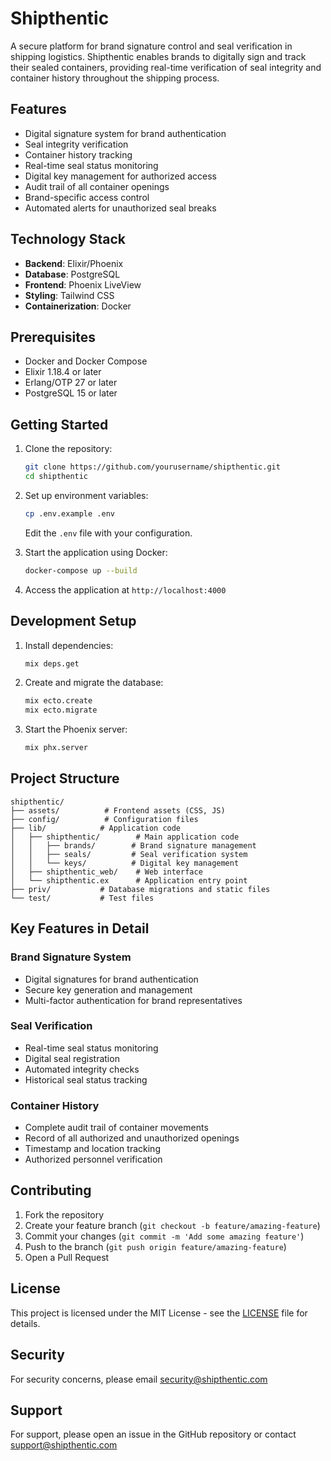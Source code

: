 # Shipthentic

A secure platform for brand signature control and seal verification in shipping logistics. Shipthentic enables brands to digitally sign and track their sealed containers, providing real-time verification of seal integrity and container history throughout the shipping process.

## Features

- Digital signature system for brand authentication
- Seal integrity verification
- Container history tracking
- Real-time seal status monitoring
- Digital key management for authorized access
- Audit trail of all container openings
- Brand-specific access control
- Automated alerts for unauthorized seal breaks

## Technology Stack

- **Backend**: Elixir/Phoenix
- **Database**: PostgreSQL
- **Frontend**: Phoenix LiveView
- **Styling**: Tailwind CSS
- **Containerization**: Docker

## Prerequisites

- Docker and Docker Compose
- Elixir 1.18.4 or later
- Erlang/OTP 27 or later
- PostgreSQL 15 or later

## Getting Started

1. Clone the repository:
   ```bash
   git clone https://github.com/yourusername/shipthentic.git
   cd shipthentic
   ```

2. Set up environment variables:
   ```bash
   cp .env.example .env
   ```
   Edit the `.env` file with your configuration.

3. Start the application using Docker:
   ```bash
   docker-compose up --build
   ```

4. Access the application at `http://localhost:4000`

## Development Setup

1. Install dependencies:
   ```bash
   mix deps.get
   ```

2. Create and migrate the database:
   ```bash
   mix ecto.create
   mix ecto.migrate
   ```

3. Start the Phoenix server:
   ```bash
   mix phx.server
   ```

## Project Structure

```
shipthentic/
├── assets/          # Frontend assets (CSS, JS)
├── config/          # Configuration files
├── lib/            # Application code
│   ├── shipthentic/        # Main application code
│   │   ├── brands/        # Brand signature management
│   │   ├── seals/         # Seal verification system
│   │   └── keys/          # Digital key management
│   ├── shipthentic_web/    # Web interface
│   └── shipthentic.ex      # Application entry point
├── priv/           # Database migrations and static files
└── test/           # Test files
```

## Key Features in Detail

### Brand Signature System
- Digital signatures for brand authentication
- Secure key generation and management
- Multi-factor authentication for brand representatives

### Seal Verification
- Real-time seal status monitoring
- Digital seal registration
- Automated integrity checks
- Historical seal status tracking

### Container History
- Complete audit trail of container movements
- Record of all authorized and unauthorized openings
- Timestamp and location tracking
- Authorized personnel verification

## Contributing

1. Fork the repository
2. Create your feature branch (`git checkout -b feature/amazing-feature`)
3. Commit your changes (`git commit -m 'Add some amazing feature'`)
4. Push to the branch (`git push origin feature/amazing-feature`)
5. Open a Pull Request

## License

This project is licensed under the MIT License - see the [LICENSE](LICENSE) file for details.

## Security

For security concerns, please email security@shipthentic.com

## Support

For support, please open an issue in the GitHub repository or contact support@shipthentic.com
